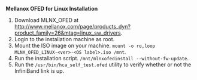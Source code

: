 **Mellanox OFED for Linux Installation**  
1. Download MLNX_OFED at http://www.mellanox.com/page/products_dyn?product_family=26&mtag=linux_sw_drivers.  
2. Login to the installation machine as root.  
3. Mount the ISO image on your machine. `mount -o ro,loop MLNX_OFED_LINUX-<ver>-<OS label>.iso /mnt`.  
4. Run the installation script. `/mnt/mlnxofedinstall --without-fw-update`.  
5.  Run the `/usr/bin/hca_self_test.ofed` utility to verify whether or not the InfiniBand link is up.
